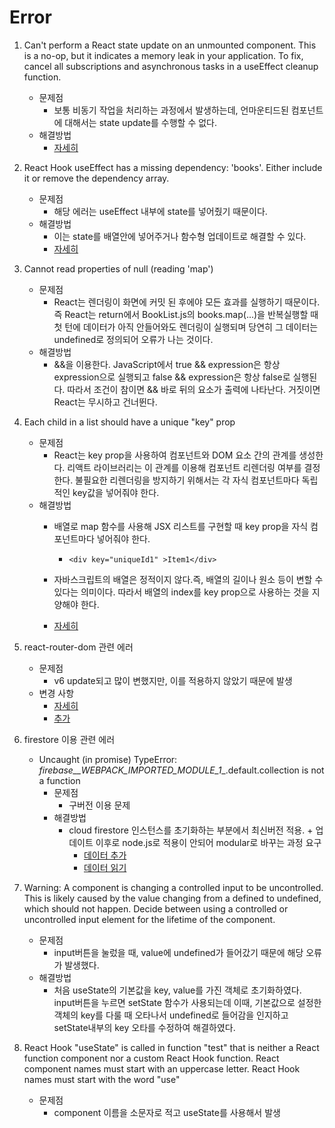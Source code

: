 # Error

1. Can't perform a React state update on an unmounted component. This is a no-op, but it indicates a memory leak in your application. To fix, cancel all subscriptions and asynchronous tasks in a useEffect cleanup function.

    - 문제점
        - 보통 비동기 작업을 처리하는 과정에서 발생하는데, 언마운티드된 컴포넌트에 대해서는 state update를 수행할 수 없다.
    - 해결방법
        - [자세히](https://velog.io/@ohgoodkim/-%EC%97%90%EB%9F%AC%EB%85%B8%ED%8A%B8-Cant-perform-a-React-state-update-on-an-unmounted-component)

2. React Hook useEffect has a missing dependency: 'books'. Either include it or remove the dependency array.

    - 문제점
        - 해당 에러는 useEffect 내부에 state를 넣어줬기 때문이다.
    - 해결방법
        - 이는 state를 배열안에 넣어주거나 함수형 업데이트로 해결할 수 있다.
        - [자세히](https://kyounghwan01.github.io/blog/React/exhaustive-deps-warning/#_1-useeffect%E1%84%82%E1%85%A2-state%E1%84%85%E1%85%B3%E1%86%AF-%E1%84%82%E1%85%A5%E1%87%82%E1%84%8B%E1%85%A5%E1%84%8C%E1%85%AE%E1%86%B7)

3. Cannot read properties of null (reading 'map')
    - 문제점
        - React는 렌더링이 화면에 커밋 된 후에야 모든 효과를 실행하기 때문이다. 즉 React는 return에서 BookList.js의 books.map(...)을 반복실행할 때 첫 턴에 데이터가 아직 안들어와도 렌더링이 실행되며 당연히 그 데이터는 undefined로 정의되어 오류가 나는 것이다.
    - 해결방법
        - &&을 이용한다. JavaScript에서 true && expression은 항상 expression으로 실행되고 false && expression은 항상 false로 실행된다. 따라서 조건이 참이면 && 바로 뒤의 요소가 출력에 나타난다. 거짓이면 React는 무시하고 건너뛴다. 
4. Each child in a list should have a unique "key" prop

    - 문제점
        - React는 key prop을 사용하여 컴포넌트와 DOM 요소 간의 관계를 생성한다. 리액트 라이브러리는 이 관계를 이용해 컴포넌트 리렌더링 여부를 결정한다. 불필요한 리렌더링을 방지하기 위해서는 각 자식 컴포넌트마다 독립적인 key값을 넣어줘야 한다.
    - 해결방법
        - 배열로 map 함수를 사용해 JSX 리스트를 구현할 때 key prop을 자식 컴포넌트마다 넣어줘야 한다.
            - ``<div key="uniqueId1" >Item1</div>``

        - 자바스크립트의 배열은 정적이지 않다.즉, 배열의 길이나 원소 등이 변할 수 있다는 의미이다. 따라서 배열의 index를 key prop으로 사용하는 것을 지양해야 한다.
        - [자세히](https://crong-dev.tistory.com/47)

5. react-router-dom 관련 에러
    - 문제점
        - v6 update되고 많이 변했지만, 이를 적용하지 않았기 때문에 발생
    - 변경 사항
        - [자세히](https://velog.io/@ksmfou98/React-Router-v6-%EC%97%85%EB%8D%B0%EC%9D%B4%ED%8A%B8-%EC%A0%95%EB%A6%AC)
        - [추가](https://blog.woolta.com/categories/1/posts/211)

6. firestore 이용 관련 에러
    - Uncaught (in promise) TypeError: _firebase__WEBPACK_IMPORTED_MODULE_1__.default.collection is not a function
        - 문제점
            - 구버전 이용 문제
        - 해결방법
            - cloud firestore 인스턴스를 초기화하는 부분에서 최신버전 적용. + 업데이트 이후로 node.js로 적용이 안되어 modular로 바꾸는 과정 요구
                - [데이터 추가](https://firebase.google.com/docs/firestore/manage-data/add-data)
                - [데이터 읽기](https://modularfirebase.web.app/common-use-cases/firestore/)

7. Warning: A component is changing a controlled input to be uncontrolled. This is likely caused by the value changing from a defined to undefined, which should not happen. Decide between using a controlled or uncontrolled input element for the lifetime of the component.
    - 문제점
        -  input버튼을 눌렀을 때, value에 undefined가 들어갔기 때문에 해당 오류가 발생했다. 
    - 해결방법
        - 처음 useState의 기본값을 key, value를 가진 객체로 초기화하였다. input버튼을 누르면 setState 함수가 사용되는데 이때, 기본값으로 설정한 객체의 key를 다룰 때 오타나서 undefined로 들어감을 인지하고 setState내부의 key 오타를 수정하여 해결하였다.

8. React Hook "useState" is called in function "test" that is neither a React function component nor a custom React Hook function. React component names must start with an uppercase letter. React Hook names must start with the word "use"
    - 문제점
        - component 이름을 소문자로 적고 useState를 사용해서 발생